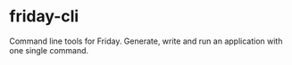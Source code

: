 # friday-cli
Command line tools for Friday. Generate, write and run an application with one single command.
